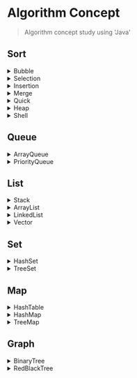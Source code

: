 # Algorithm Concept
> Algorithm concept study using 'Java'

## Sort

<details>
  <summary>Bubble</summary>
  
  ---
  #### [Bubble](https://github.com/leeheefull/Algorithms/tree/master/Concept/src/sort/Bubble.java)
  ---
</details>

<details>
  <summary>Selection</summary>
  
  ---
  #### [Selection](https://github.com/leeheefull/Algorithms/tree/master/Concept/src/sort/Selection.java)
  ---
</details>

<details>
  <summary>Insertion</summary>
  
  ---
  #### [Insertion](https://github.com/leeheefull/Algorithms/tree/master/Concept/src/sort/Insertion.java)
  ---
</details>

<details>
  <summary>Merge</summary>
  
  ---
  #### [Merge](https://github.com/leeheefull/Algorithms/tree/master/Concept/src/sort/Merge.java)
  ---
</details>

<details>
  <summary>Quick</summary>
  
  ---
  #### [Quick](https://github.com/leeheefull/Algorithms/tree/master/Concept/src/sort/Quick.java)
  ---
</details>

<details>
  <summary>Heap</summary>
  
  ---
  #### Heap
  ---
</details>

<details>
  <summary>Shell</summary>
  
  ---
  #### Shell
  ---
</details>


## Queue

<details>
  <summary>ArrayQueue</summary>
  
  ---
  #### [ArrayQueue](https://github.com/leeheefull/Algorithms/tree/master/Concept/src/queue/ArrayQueue.java)
  ---
</details>

<details>
  <summary>PriorityQueue</summary>
  
  --- 
  #### PriorityQueue
  ---
</details>


## List

<details>
  <summary>Stack</summary>
  
  ---
  #### [Stack](https://github.com/leeheefull/Algorithms/tree/master/Concept/src/list/Stack.java)
  ---
</details>

<details>
  <summary>ArrayList</summary>
  
  ---
  #### [ArrayList](https://github.com/leeheefull/Algorithms/tree/master/Concept/src/list/ArrayList.java)
  ---
</details>

<details>
  <summary>LinkedList</summary>
  
  ---
  #### [LinkedList](https://github.com/leeheefull/Algorithms/tree/master/Concept/src/list/LinkedList.java)
  ---
</details>

<details>
  <summary>Vector</summary>
  
  ---
  #### Vector
  ---
</details>

  
## Set

<details>
  <summary>HashSet</summary>
  
  ---
  #### HashSet
  ---
</details>

<details>
  <summary>TreeSet</summary>
  
  ---
  #### TreeSet
  ---
</details>


## Map

<details>
  <summary>HashTable</summary>
  
  ---
  #### > HashTable
  
  #### > HashMap
  
  #### > TreeMap
  ---
</details>

<details>
  <summary>HashMap</summary>
  
  ---
  #### HashMap
  ---
</details>

<details>
  <summary>TreeMap</summary>
  
  ---
  #### > TreeMap
  ---
</details>


## Graph

<details>
  <summary>BinaryTree</summary>
  
  ---
  #### BinaryTree
  ---
</details>

<details>
  <summary>RedBlackTree</summary>
  
  ---
  #### RedBlackTree
  ---
</details>